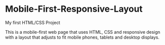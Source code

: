 # Mobile-First-Responsive-Layout
 My first HTML/CSS Project

This is a mobile-first web page that uses HTML, CSS and responsive design with a layout that adjusts to fit mobile phones, tablets and desktop displays.